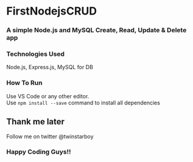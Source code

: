 # FirstNodejsCRUD
### A simple Node.js and MySQL Create, Read, Update & Delete app
### Technologies Used
Node.js,
Express.js,
MySQL for DB
### How To Run
Use VS Code or any other editor.<br/>
Use `npm install --save` command to install all dependencies
## Thank me later
Follow me on twitter @twinstarboy
### Happy Coding Guys!!
